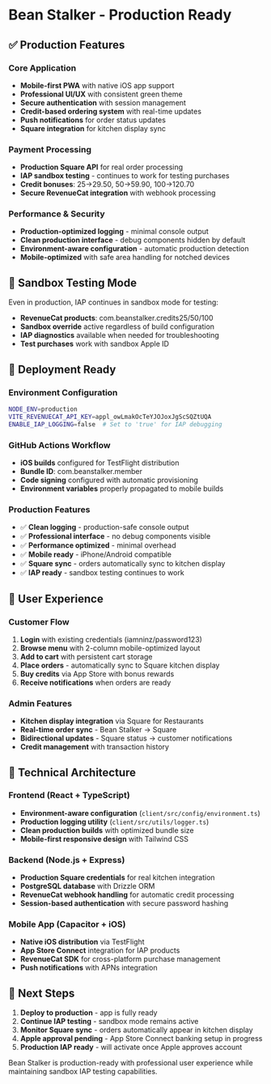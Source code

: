 # Bean Stalker - Production Ready

## ✅ Production Features

### Core Application
- **Mobile-first PWA** with native iOS app support
- **Professional UI/UX** with consistent green theme
- **Secure authentication** with session management
- **Credit-based ordering system** with real-time updates
- **Push notifications** for order status updates
- **Square integration** for kitchen display sync

### Payment Processing
- **Production Square API** for real order processing
- **IAP sandbox testing** - continues to work for testing purchases
- **Credit bonuses**: $25→$29.50, $50→$59.90, $100→$120.70
- **Secure RevenueCat integration** with webhook processing

### Performance & Security
- **Production-optimized logging** - minimal console output
- **Clean production interface** - debug components hidden by default
- **Environment-aware configuration** - automatic production detection
- **Mobile-optimized** with safe area handling for notched devices

## 🧪 Sandbox Testing Mode

Even in production, IAP continues in sandbox mode for testing:
- **RevenueCat products**: com.beanstalker.credits25/50/100
- **Sandbox override** active regardless of build configuration
- **IAP diagnostics** available when needed for troubleshooting
- **Test purchases** work with sandbox Apple ID

## 🚀 Deployment Ready

### Environment Configuration
```bash
NODE_ENV=production
VITE_REVENUECAT_API_KEY=appl_owLmakOcTeYJOJoxJgScSQZtUQA
ENABLE_IAP_LOGGING=false  # Set to 'true' for IAP debugging
```

### GitHub Actions Workflow
- **iOS builds** configured for TestFlight distribution
- **Bundle ID**: com.beanstalker.member
- **Code signing** configured with automatic provisioning
- **Environment variables** properly propagated to mobile builds

### Production Features
- ✅ **Clean logging** - production-safe console output
- ✅ **Professional interface** - no debug components visible
- ✅ **Performance optimized** - minimal overhead
- ✅ **Mobile ready** - iPhone/Android compatible
- ✅ **Square sync** - orders automatically sync to kitchen display
- ✅ **IAP ready** - sandbox testing continues to work

## 📱 User Experience

### Customer Flow
1. **Login** with existing credentials (iamninz/password123)
2. **Browse menu** with 2-column mobile-optimized layout
3. **Add to cart** with persistent cart storage
4. **Place orders** - automatically sync to Square kitchen display
5. **Buy credits** via App Store with bonus rewards
6. **Receive notifications** when orders are ready

### Admin Features
- **Kitchen display integration** via Square for Restaurants
- **Real-time order sync** - Bean Stalker → Square
- **Bidirectional updates** - Square status → customer notifications
- **Credit management** with transaction history

## 🔧 Technical Architecture

### Frontend (React + TypeScript)
- **Environment-aware configuration** (`client/src/config/environment.ts`)
- **Production logging utility** (`client/src/utils/logger.ts`)
- **Clean production builds** with optimized bundle size
- **Mobile-first responsive design** with Tailwind CSS

### Backend (Node.js + Express)
- **Production Square credentials** for real kitchen integration
- **PostgreSQL database** with Drizzle ORM
- **RevenueCat webhook handling** for automatic credit processing
- **Session-based authentication** with secure password hashing

### Mobile App (Capacitor + iOS)
- **Native iOS distribution** via TestFlight
- **App Store Connect** integration for IAP products
- **RevenueCat SDK** for cross-platform purchase management
- **Push notifications** with APNs integration

## 🎯 Next Steps

1. **Deploy to production** - app is fully ready
2. **Continue IAP testing** - sandbox mode remains active
3. **Monitor Square sync** - orders automatically appear in kitchen display
4. **Apple approval pending** - App Store Connect banking setup in progress
5. **Production IAP ready** - will activate once Apple approves account

Bean Stalker is production-ready with professional user experience while maintaining sandbox IAP testing capabilities.